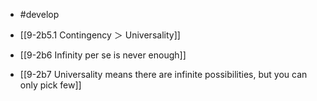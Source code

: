 - #develop

- [[9-2b5.1 Contingency ＞ Universality]]
- [[9-2b6 Infinity per se is never enough]]
- [[9-2b7 Universality means there are infinite possibilities, but you can only pick few]]
